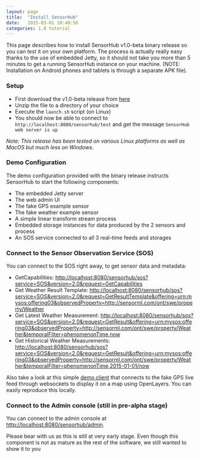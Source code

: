 ```yaml
---
layout: page
title:  "Install SensorHub"
date:   2015-03-01 10:40:56
categories: 1.0 tutorial
---
```


This page describes how to install SensorHub v1.0-beta binary release so you can test it on your own platform. The process is actually really easy thanks to the use of embedded Jetty, so it should not take you more than 5 minutes to get a running SensorHub instance on your machine. (NOTE: Installation on Android phones and tablets is through a separate APK file).

### Setup

  * First download the v1.0-beta release from [here](https://github.com/sensiasoft/sensorhub/releases)
  * Unzip the file to a directory of your choice
  * Execute the `launch.sh` script (on Linux)
  * You should now be able to connect to `http://localhost:8080/sensorhub/test` and get the message `SensorHub web server is up`
  
*Note: This release has been tested on various Linux platforms as well as MacOS but much less on Windows.*


### Demo Configuration

The demo configuration provided with the binary release instructs SensorHub to start the following components:

  * The embedded Jetty server
  * The web admin UI
  * The fake GPS example sensor
  * The fake weather example sensor
  * A simple linear transform stream process
  * Embedded storage instances for data produced by the 2 sensors and process
  * An SOS service connected to all 3 real-time feeds and storages


### Connect to the Sensor Observation Service (SOS)

You can connect to the SOS right away, to get sensor data and metadata:

  * GetCapabilities: <http://localhost:8080/sensorhub/sos?service=SOS&version=2.0&request=GetCapabilities>
  * Get Weather Result Template: <http://localhost:8080/sensorhub/sos?service=SOS&version=2.0&request=GetResultTemplate&offering=urn:mysos:offering03&observedProperty=http://sensorml.com/ont/swe/property/Weather>
  * Get Latest Weather Measurement: <http://localhost:8080/sensorhub/sos?service=SOS&version=2.0&request=GetResult&offering=urn:mysos:offering03&observedProperty=http://sensorml.com/ont/swe/property/Weather&temporalFilter=phenomenonTime,now>
  * Get Historical Weather Measurements: <http://localhost:8080/sensorhub/sos?service=SOS&version=2.0&request=GetResult&offering=urn:mysos:offering03&observedProperty=http://sensorml.com/ont/swe/property/Weather&temporalFilter=phenomenonTime,2015-01-01/now>
  
Also take a look at this simple [demo client](http://sensiasoft.net:8181/osm_client_websockets.html) that connects to the fake GPS live feed through websockets to display it on a map using OpenLayers. You can easily reproduce this locally.


### Connect to the Admin console (still in pre-alpha stage)

You can connect to the admin console at [http://localhost:8080/sensorhub/admin](http://localhost:8080/sensorhub/admin).

Please bear with us as this is still at very early stage. Even though this component is not as mature as the rest of the software, we still wanted to show it to you
